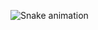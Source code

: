 ![Snake animation](https://github.com/paulo-fernando-de-oliveira/paulo-fernando-de-oliveira/blob/output/github-contribution-grid-snake.svg)
